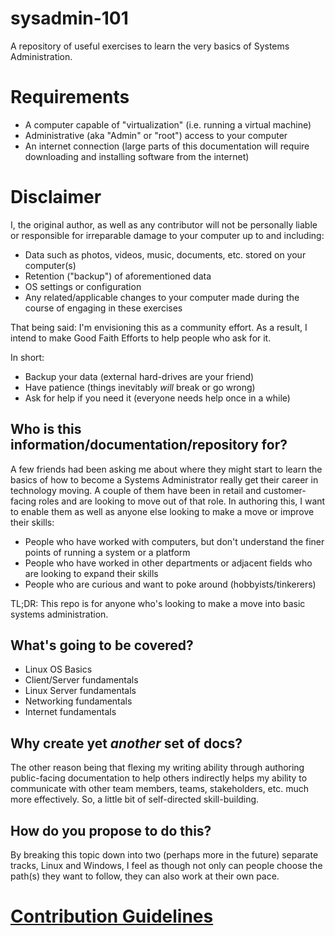 # sysadmin-101
A repository of useful exercises to learn the very basics of Systems Administration.

# Requirements
* A computer capable of "virtualization" (i.e. running a virtual machine)
* Administrative (aka "Admin" or "root") access to your computer
* An internet connection (large parts of this documentation will require downloading and installing software from the internet)

# Disclaimer
I, the original author, as well as any contributor will not be personally liable or responsible for irreparable damage to your computer up to and including:
* Data such as photos, videos, music, documents, etc. stored on your computer(s)
* Retention ("backup") of aforementioned data
* OS settings or configuration
* Any related/applicable changes to your computer made during the course of engaging in these exercises

That being said: I'm envisioning this as a community effort.  As a result, I intend to make Good Faith Efforts to help people who ask for it.

In short:
* Backup your data (external hard-drives are your friend)
* Have patience (things inevitably _will_ break or go wrong)
* Ask for help if you need it (everyone needs help once in a while)

## Who is this information/documentation/repository for?
A few friends had been asking me about where they might start to learn the basics of how to become a Systems Administrator really get their career in technology moving.  A couple of them have been in retail and customer-facing roles and are looking to move out of that role.  In authoring this, I want to enable them as well as anyone else looking to make a move or improve their skills:

* People who have worked with computers, but don't understand the finer points of running a system or a platform
* People who have worked in other departments or adjacent fields who are looking to expand their skills
* People who are curious and want to poke around (hobbyists/tinkerers)

TL;DR: This repo is for anyone who's looking to make a move into basic systems administration.

## What's going to be covered?
* Linux OS Basics
* Client/Server fundamentals
* Linux Server fundamentals
* Networking fundamentals
* Internet fundamentals

## Why create yet _another_ set of docs?
The other reason being that flexing my writing ability through authoring public-facing documentation to help others indirectly helps my ability to communicate with other team members, teams, stakeholders, etc. much more effectively.  So, a little bit of self-directed skill-building.

## How do you propose to do this?
By breaking this topic down into two (perhaps more in the future) separate tracks, Linux and Windows, I feel as though not only can people choose the path(s) they want to follow, they can also work at their own pace.

# [Contribution Guidelines](CONTRIBUTE.md)
